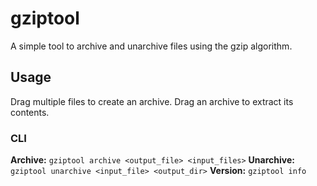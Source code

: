 # gziptool
A simple tool to archive and unarchive files using the gzip algorithm.

## Usage
Drag multiple files to create an archive.
Drag an archive to extract its contents.

### CLI
**Archive:**
`gziptool archive <output_file> <input_files>`
**Unarchive:**
`gziptool unarchive <input_file> <output_dir>`
**Version:**
`gziptool info`
